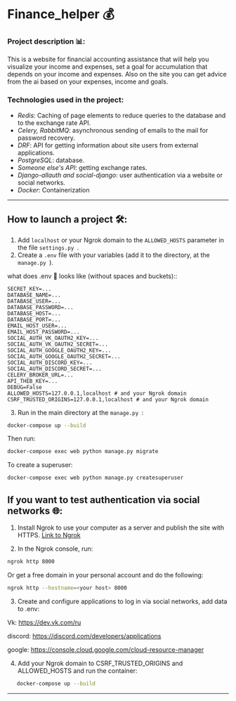 # Finance_helper 💰

### Project description 📊:
This is a website for financial accounting assistance that will help you visualize your income and expenses, set a goal for accumulation that depends on your income and expenses.
Also on the site you can get advice from the ai based on your expenses, income and goals.

### Technologies used in the project:
- *Redis*: Caching of page elements to reduce queries to the database and to the exchange rate API.
- *Celery, RabbitMQ*: asynchronous sending of emails to the mail for password recovery.
- *DRF*: API for getting information about site users from external applications.
- *PostgreSQL*: database.
- *Someone else's API*: getting exchange rates.
- *Django-allauth and social-django*: user authentication via a website or social networks.
- *Docker*: Containerization

_______________________________________________________________________________________
## How to launch a project 🛠️:
1. Add `localhost` or your Ngrok domain to the `ALLOWED_HOSTS` parameter in the file `settings.py `.
2. Create a `.env` file with your variables (add it to the directory, at the `manage.py `).

what does .env 📄 looks like (without spaces and buckets)::
```plaintext
SECRET_KEY=...
DATABASE_NAME=...
DATABASE_USER=...
DATABASE_PASSWORD=...
DATABASE_HOST=...
DATABASE_PORT=...
EMAIL_HOST_USER=...
EMAIL_HOST_PASSWORD=...
SOCIAL_AUTH_VK_OAUTH2_KEY=...
SOCIAL_AUTH_VK_OAUTH2_SECRET=...
SOCIAL_AUTH_GOOGLE_OAUTH2_KEY=...
SOCIAL_AUTH_GOOGLE_OAUTH2_SECRET=...
SOCIAL_AUTH_DISCORD_KEY=...
SOCIAL_AUTH_DISCORD_SECRET=...
CELERY_BROKER_URL=...
API_THEB_KEY=...
DEBUG=False
ALLOWED_HOSTS=127.0.0.1,localhost # and your Ngrok domain
CSRF_TRUSTED_ORIGINS=127.0.0.1,localhost # and your Ngrok domain
```
3. Run in the main directory at the `manage.py `:
```bash
docker-compose up --build
```
Then run:
```bash
docker-compose exec web python manage.py migrate
```
To create a superuser:

```bash
docker-compose exec web python manage.py createsuperuser
```
## If you want to test authentication via social networks 🌐:
1. Install Ngrok to use your computer as a server and publish the site with HTTPS. [Link to Ngrok](https://ngrok.com/)

2. In the Ngrok console, run:
```bash
ngrok http 8000
```
Or get a free domain in your personal account and do the following:
```bash
ngrok http --hostname=<your host> 8000  
```
3. Create and configure applications to log in via social networks, add data to .env:

Vk: https://dev.vk.com/ru

discord: https://discord.com/developers/applications

google: https://console.cloud.google.com/cloud-resource-manager

4. Add your Ngrok domain to CSRF_TRUSTED_ORIGINS and ALLOWED_HOSTS and run the container:
```bash
   docker-compose up --build
```
_______________________________________________________________________________________
